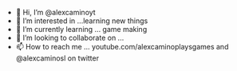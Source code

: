 - 👋 Hi, I’m @alexcaminoyt
- 👀 I’m interested in ...learning new things 
- 🌱 I’m currently learning ... game making
- 💞️ I’m looking to collaborate on ...
- 📫 How to reach me ... youtube.com/alexcaminoplaysgames and @alexcaminosl on twitter

<!---
alexcaminoyt/alexcaminoyt is a ✨ special ✨ repository because its `README.md` (this file) appears on your GitHub profile.
You can click the Preview link to take a look at your changes.
--->
